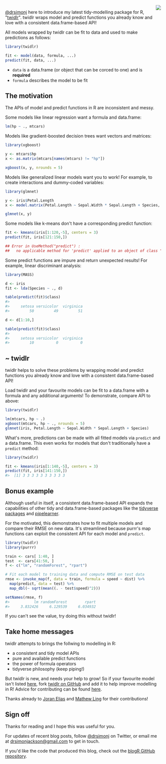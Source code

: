 
<img src="https://github.com/drsimonj/twidlr/raw/master/man/figures/logo.png" align="right" />

[@drsimonj](https://twitter.com/drsimonj) here to introduce my latest tidy-modelling package for R, "[twidlr](https://github.com/drsimonj/twidlr)". twidlr wraps model and predict functions you already know and love with a consistent data.frame-based API!

All models wrapped by twidlr can be fit to data and used to make predictions as follows:

``` r
library(twidlr)

fit <- model(data, formula, ...)
predict(fit, data, ...)
```

-   `data` is a data.frame (or object that can be corced to one) and is **required**
-   `formula` describes the model to be fit

The motivation
--------------

The APIs of model and predict functions in R are inconsistent and messy.

Some models like linear regression want a formula and data.frame:

``` r
lm(hp ~ ., mtcars)
```

Models like gradient-boosted decision trees want vectors and matrices:

``` r
library(xgboost)

y <- mtcars$hp
x <- as.matrix(mtcars[names(mtcars) != "hp"])

xgboost(x, y, nrounds = 5)
```

Models like generalized linear models want you to work! For example, to create interactions and dummy-coded variables:

``` r
library(glmnet)

y <- iris$Petal.Length
x <- model.matrix(Petal.Length ~ Sepal.Width * Sepal.Length + Species, iris)

glmnet(x, y)
```

Some models like k-means don't have a corresponding predict function:

``` r
fit <- kmeans(iris[1:120,-5], centers = 3)
predict(fit, iris[121:150,])

## Error in UseMethod("predict") : 
##   no applicable method for 'predict' applied to an object of class "kmeans"
```

Some predict functions are impure and return unexpected results! For example, linear discriminant analysis:

``` r
library(MASS)

d <- iris
fit <- lda(Species ~ ., d)

table(predict(fit)$class)
#> 
#>     setosa versicolor  virginica 
#>         50         49         51

d <- d[1:10,]

table(predict(fit)$class)
#> 
#>     setosa versicolor  virginica 
#>         10          0          0
```

~ twidlr
--------

twidlr helps to solve these problems by wrapping model and predict functions you already know and love with a consistent data.frame-based API!

Load twidlr and your favourite models can be fit to a data.frame with a formula and any additional arguments! To demonstrate, compare API to above:

``` r
library(twidlr)

lm(mtcars, hp ~ .)
xgboost(mtcars, hp ~ ., nrounds = 5)
glmnet(iris, Petal.Length ~ Sepal.Width * Sepal.Length + Species)
```

What's more, predictions can be made with all fitted models via `predict` and a data.frame. This even works for models that don't traditionally have a `predict` method:

``` r
library(twidlr)

fit <- kmeans(iris[1:140,-5], centers = 3)
predict(fit, iris[141:150,])
#>  [1] 3 3 3 3 3 3 3 3 3 3
```

Bonus example
-------------

Although useful in itself, a consistent data.frame-based API expands the capabilities of other tidy and data.frame-based packages like the [tidyverse packages](http://tidyverse.org/) and [pipelearner](https://github.com/drsimonj/pipelearner).

For the motivated, this demonstrates how to fit multiple models and compare their RMSE on new data. It's streamlined because purrr's map functions can exploit the consistent API for each model and `predict`.

``` r
library(twidlr)
library(purrr)

train <- cars[ 1:40, ]
test  <- cars[41:50, ]
f <- c("lm", "randomForest", "rpart")

# Fit each model to training data and compute RMSE on test data
rmse <- invoke_map(f, data = train, formula = speed ~ dist) %>%
  map(predict, data = test) %>% 
  map_dbl(~ sqrt(mean((. - test$speed)^2)))

setNames(rmse, f)
#>           lm randomForest        rpart 
#>     3.832426     6.129539     6.034932
```

If you can't see the value, try doing this without twidlr!

Take home messages
------------------

twidlr attempts to brings the follwing to modelling in R:

-   a consistent and tidy model APIs
-   pure and available predict functions
-   the power of formula operators
-   tidyverse philosophy (keep piping!)

But twidlr is new, and needs your help to grow! So if your favourite model isn't listed [here](https://github.com/drsimonj/twidlr), fork [twidlr on GitHub](https://github.com/drsimonj/twidlr) and add it to help improve modelling in R! Advice for contributing can be found [here](https://github.com/drsimonj/twidlr/blob/master/CONTRIBUTING.md).

Thanks already to [Joran Elias](https://github.com/joranE) and [Mathew Ling](https://github.com/Lingtax) for their contributions!

Sign off
--------

Thanks for reading and I hope this was useful for you.

For updates of recent blog posts, follow [@drsimonj](https://twitter.com/drsimonj) on Twitter, or email me at <drsimonjackson@gmail.com> to get in touch.

If you'd like the code that produced this blog, check out the [blogR GitHub repository](https://github.com/drsimonj/blogR).
